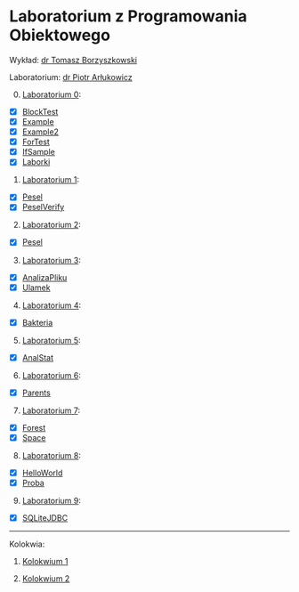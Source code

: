 # Laboratorium z Programowania Obiektowego

Wykład: [dr Tomasz Borzyszkowski](http://www.mattb.strony.ug.edu.pl/)

Laboratorium: [dr Piotr Arłukowicz](https://inf.ug.edu.pl/~piotao/)

0. [Laboratorium 0](lab0):
  * [x] [BlockTest](lab0/BlockTest.java)
  * [x] [Example](lab0/Example.java)
  * [x] [Example2](lab0/Example2.java)
  * [x] [ForTest](lab0/ForTest.java)
  * [x] [IfSample](lab0/IfSample.java)
  * [x] [Laborki](lab0/Laborki.java)

1. [Laboratorium 1](lab1):
  * [x] [Pesel](lab1/Pesel.java)
  * [x] [PeselVerify](lab1/PeselVerify.java)

2. [Laboratorium 2](lab2):
  * [x] [Pesel](lab2/Pesel.java)

3. [Laboratorium 3](lab3):
  * [x] [AnalizaPliku](lab3/AnalizaPliku.java)
  * [x] [Ulamek](lab3/Ulamek.java)

4. [Laboratorium 4](lab4):
  * [x] [Bakteria](lab4/Bakteria.java)

5. [Laboratorium 5](lab5):
  * [x] [AnalStat](lab5/AnalStat.java)

6. [Laboratorium 6](lab6):
  * [x] [Parents](lab6/Parents.java)

7. [Laboratorium 7](lab7):
  * [x] [Forest](lab7/Forest.java)
  * [x] [Space](lab7/Space.java)

8. [Laboratorium 8](lab8):
  * [x] [HelloWorld](lab8/HelloWorld.java)
  * [x] [Proba](lab8/Proba.java)

9. [Laboratorium 9](lab9):
  * [x] [SQLiteJDBC](lab9/SQLiteJDBC.java)

***************************************

Kolokwia:

1. [Kolokwium 1](kolo1)

2. [Kolokwium 2](kolo2)
